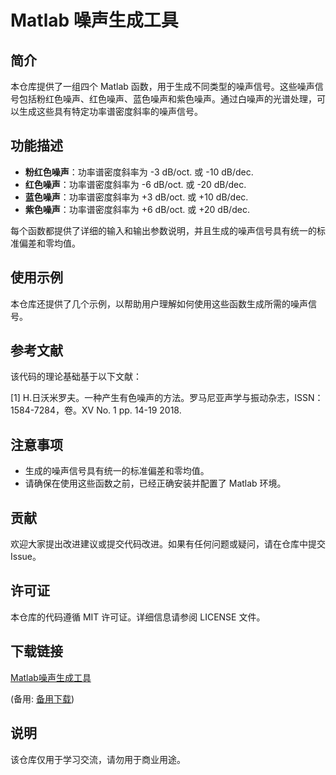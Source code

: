 # Matlab 噪声生成工具

## 简介

本仓库提供了一组四个 Matlab 函数，用于生成不同类型的噪声信号。这些噪声信号包括粉红色噪声、红色噪声、蓝色噪声和紫色噪声。通过白噪声的光谱处理，可以生成这些具有特定功率谱密度斜率的噪声信号。

## 功能描述

- **粉红色噪声**：功率谱密度斜率为 -3 dB/oct. 或 -10 dB/dec.
- **红色噪声**：功率谱密度斜率为 -6 dB/oct. 或 -20 dB/dec.
- **蓝色噪声**：功率谱密度斜率为 +3 dB/oct. 或 +10 dB/dec.
- **紫色噪声**：功率谱密度斜率为 +6 dB/oct. 或 +20 dB/dec.

每个函数都提供了详细的输入和输出参数说明，并且生成的噪声信号具有统一的标准偏差和零均值。

## 使用示例

本仓库还提供了几个示例，以帮助用户理解如何使用这些函数生成所需的噪声信号。

## 参考文献

该代码的理论基础基于以下文献：

[1] H.日沃米罗夫。一种产生有色噪声的方法。罗马尼亚声学与振动杂志，ISSN：1584-7284，卷。XV No. 1 pp. 14-19 2018.

## 注意事项

- 生成的噪声信号具有统一的标准偏差和零均值。
- 请确保在使用这些函数之前，已经正确安装并配置了 Matlab 环境。

## 贡献

欢迎大家提出改进建议或提交代码改进。如果有任何问题或疑问，请在仓库中提交 Issue。

## 许可证

本仓库的代码遵循 MIT 许可证。详细信息请参阅 LICENSE 文件。

## 下载链接
[Matlab噪声生成工具](https://pan.quark.cn/s/30355f4c3b97) 

(备用: [备用下载](https://pan.baidu.com/s/1bA1q9Bp9lOrK0nFHlvYM9A?pwd=uvjr))

## 说明

该仓库仅用于学习交流，请勿用于商业用途。
